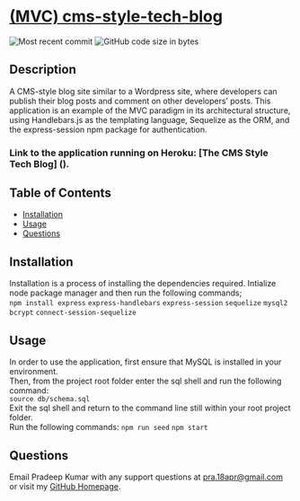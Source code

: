 
# [(MVC) cms-style-tech-blog](https://github.com/pra18apr/cms-style-tech-blog)
  
  ![Most recent commit](https://img.shields.io/github/last-commit/pra18apr/cms-style-tech-blog)
  ![GitHub code size in bytes](https://img.shields.io/github/languages/code-size/pra18apr/cms-style-tech-blog)

## Description

  A CMS-style blog site similar to a Wordpress site, where developers can publish their blog posts and comment on other developers’ posts. This application is an example of the MVC paradigm in its architectural structure, using Handlebars.js as the templating language, Sequelize as the ORM, and the express-session npm package for authentication.

### Link to the application running on Heroku: [The CMS Style Tech Blog] ().


## Table of Contents

* [Installation](##Installation)
* [Usage](##Usage)
* [Questions](##Questions)
  
## Installation

Installation is a process of installing the dependencies required.
Intialize node package manager and then run the following commands;  
`npm install express` `express-handlebars` `express-session` `sequelize` `mysql2` `bcrypt` `connect-session-sequelize`


## Usage

 In order to use the application, first ensure that MySQL is installed in your environment.\
 Then, from the project root folder enter the sql shell and run the following command:\
`source db/schema.sql`\
Exit the sql shell and return to the command line still within your root project folder.\
Run the following commands:
`npm run seed`
`npm start`

## Questions  

Email Pradeep Kumar with any support questions at [pra.18apr@gmail.com](mailto:pra.18apr@gmail.com)\
or visit my [GitHub Homepage](https://github.com/pra18apr).
  
